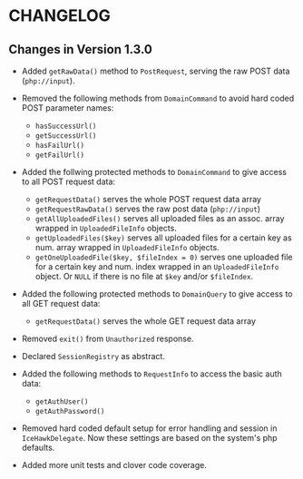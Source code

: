 # CHANGELOG

## Changes in Version 1.3.0

 * Added `getRawData()` method to `PostRequest`, serving the raw POST data (`php://input`).

 * Removed the following methods from `DomainCommand` to avoid hard coded POST parameter names:
   * `hasSuccessUrl()`
   * `getSuccessUrl()`
   * `hasFailUrl()`
   * `getFailUrl()`
   
 * Added the follwing protected methods to `DomainCommand` to give access to all POST request data:
   * `getRequestData()` serves the whole POST request data array
   * `getRequestRawData()` serves the raw post data (`php://input`)
   * `getAllUploadedFiles()` serves all uploaded files as an assoc. array wrapped in `UploadedFileInfo` objects.
   * `getUploadedFiles($key)` serves all uploaded files for a certain key as num. array wrapped in `UploadedFileInfo` objects.
   * `getOneUploadedFile($key, $fileIndex = 0)` serves one uploaded file for a certain key and num. index wrapped in an `UploadedFileInfo` object. Or `NULL` if there is no file at `$key` and/or `$fileIndex`.
   
 * Added the following protected methods to `DomainQuery` to give access to all GET request data:
   * `getRequestData()` serves the whole GET request data array
   
 * Removed `exit()` from `Unauthorized` response.
 
 * Declared `SessionRegistry` as abstract.
 
 * Added the following methods to `RequestInfo` to access the basic auth data:
   * `getAuthUser()`
   * `getAuthPassword()`
   
 * Removed hard coded default setup for error handling and session in `IceHawkDelegate`. Now these settings are based on the system's php defaults.
 
 * Added more unit tests and clover code coverage.